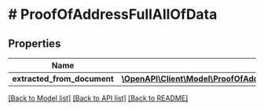 # # ProofOfAddressFullAllOfData

## Properties

Name | Type | Description | Notes
------------ | ------------- | ------------- | -------------
**extracted_from_document** | [**\OpenAPI\Client\Model\ProofOfAddressFullAllOfDataExtractedFromDocument**](ProofOfAddressFullAllOfDataExtractedFromDocument.md) |  |

[[Back to Model list]](../../README.md#models) [[Back to API list]](../../README.md#endpoints) [[Back to README]](../../README.md)
